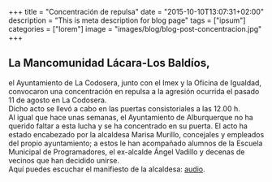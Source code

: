+++
title = "Concentración de repulsa"
date = "2015-10-10T13:07:31+02:00"
description = "This is meta description for blog page"
tags = ["ipsum"]
categories = ["lorem"]
image = "images/blog/blog-post-concentracion.jpg"
+++

## La Mancomunidad Lácara-Los Baldíos, 
el Ayuntamiento de La Codosera, junto con el Imex y la Oficina de Igualdad, convocaron una concentración en repulsa a la agresión ocurrida el pasado 11 de agosto en La Codosera. 
<br>
Dicho acto se llevó a cabo en las puertas consistoriales a las 12.00 h. 
<br>
Al igual que hace unas semanas, el Ayuntamiento de Alburquerque no ha querido faltar a esta lucha y se ha concentrado en su puerta. El acto ha estado encabezado por la alcaldesa Marisa Murillo, concejales y empleados del propio ayuntamiento; a estos le han acompañado alumnos de la Escuela Municipal de Programadores, el ex-alcalde Ángel Vadillo y decenas de vecinos que han decidido unirse. 
<br>
Aquí puedes escuchar el manifiesto de la alcaldesa: [audio](https://www.ivoox.com/40102103).